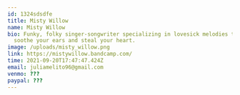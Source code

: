 ```yaml
---
id: 1324sdsdfe
title: Misty Willow
name: Misty Willow
bio: Funky, folky singer-songwriter specializing in lovesick melodies that will
  soothe your ears and steal your heart.
image: /uploads/misty_willow.png
link: https://mistywillow.bandcamp.com/
time: 2021-09-20T17:47:47.424Z
email: juliamelito96@gmail.com
venmo: ???
paypal: ???
---
```

